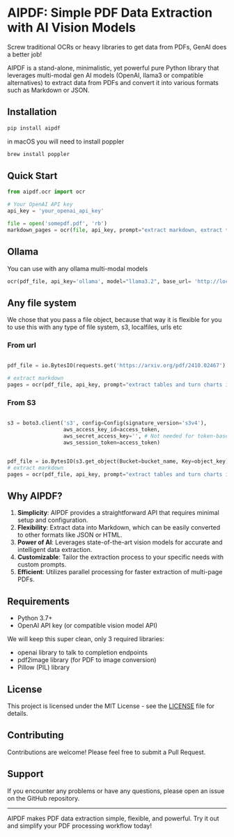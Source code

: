 # AIPDF: Simple PDF Data Extraction with AI Vision Models

Screw traditional OCRs or heavy libraries to get data from PDFs, GenAI does a better job!

AIPDF is a stand-alone, minimalistic, yet powerful pure Python library that leverages multi-modal gen AI models (OpenAI, llama3 or compatible alternatives) to extract data from PDFs and convert it into various formats such as Markdown or JSON. 

## Installation

```bash
pip install aipdf
```

in macOS you will need to install poppler
```bash
brew install poppler 
```

## Quick Start



```python
from aipdf.ocr import ocr

# Your OpenAI API key   
api_key = 'your_openai_api_key'

file = open('somepdf.pdf', 'rb')
markdown_pages = ocr(file, api_key, prompt="extract markdown, extract tables and turn charts into tables")

```

##  Ollama

You can use with any ollama multi-modal models 

```python
ocr(pdf_file, api_key='ollama', model="llama3.2", base_url= 'http://localhost:11434/v1', prompt=DEFAULT_PROMPT)
```
## Any file system

We chose that you pass a file object, because that way it is flexible for you to use this with any type of file system, s3, localfiles, urls etc

### From url
```python

pdf_file = io.BytesIO(requests.get('https://arxiv.org/pdf/2410.02467').content)

# extract markdown
pages = ocr(pdf_file, api_key, prompt="extract tables and turn charts into tables, return each table in json")

```
### From S3

```python

s3 = boto3.client('s3', config=Config(signature_version='s3v4'),
                  aws_access_key_id=access_token,
                  aws_secret_access_key='', # Not needed for token-based auth
                  aws_session_token=access_token)


pdf_file = io.BytesIO(s3.get_object(Bucket=bucket_name, Key=object_key)['Body'].read())
# extract markdown
pages = ocr(pdf_file, api_key, prompt="extract tables and turn charts into tables, return each table in json")
```


## Why AIPDF?

1. **Simplicity**: AIPDF provides a straightforward API that requires minimal setup and configuration.
2. **Flexibility**: Extract data into Markdown, which can be easily converted to other formats like JSON or HTML.
3. **Power of AI**: Leverages state-of-the-art vision models for accurate and intelligent data extraction.
4. **Customizable**: Tailor the extraction process to your specific needs with custom prompts.
5. **Efficient**: Utilizes parallel processing for faster extraction of multi-page PDFs.

## Requirements

- Python 3.7+
- OpenAI API key (or compatible vision model API)

We will keep this super clean, only 3 required libraries:

- openai library to talk to completion endpoints
- pdf2image library (for PDF to image conversion)
- Pillow (PIL) library

## License

This project is licensed under the MIT License - see the [LICENSE](LICENSE) file for details.

## Contributing

Contributions are welcome! Please feel free to submit a Pull Request.

## Support

If you encounter any problems or have any questions, please open an issue on the GitHub repository.

---

AIPDF makes PDF data extraction simple, flexible, and powerful. Try it out and simplify your PDF processing workflow today!
